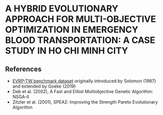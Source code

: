 # A HYBRID EVOLUTIONARY APPROACH FOR MULTI-OBJECTIVE OPTIMIZATION IN EMERGENCY BLOOD TRANSPORTATION: A CASE STUDY IN HO CHI MINH CITY


## References
- [EVRP-TW benchmark dataset](https://data.mendeley.com/datasets/h3mrm5dhxw/1) originally introduced by Solomon (1987) and extended by Goeke (2019)
- Deb et al. (2002), A Fast and Elitist Multiobjective Genetic Algorithm: NSGA-II
- Zitzler et al. (2001), SPEA2: Improving the Strength Pareto Evolutionary Algorithm